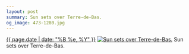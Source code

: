 ```yaml
---
layout: post
summary: Sun sets over Terre-de-Bas.
og_image: 473-1280.jpg
---
```


<p>
  <time><a href="/473">{{ page.date | date: "%B %e, %Y" }}</a></time>
  <a href="/473"><img src="{{ site.assets_url }}/473-640.jpg" srcset="{{ site.assets_url }}/473-1280.jpg 1280w, {{ site.assets_url }}/473-960.jpg 960w, {{ site.assets_url }}/473-640.jpg 640w, {{ site.assets_url }}/473-320.jpg 320w" sizes="(min-width: 700px) 50vw, calc(100vw - 2rem)" alt="Sun sets over Terre-de-Bas." /></a>
  <span>Sun sets over Terre-de-Bas.</span>
</p>
